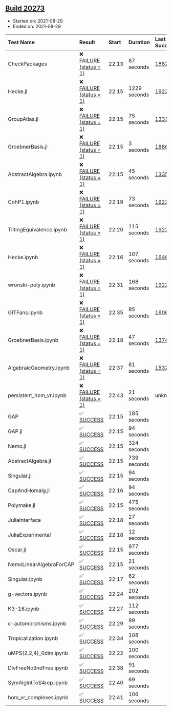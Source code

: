 ## [Build 20273](https://oscarci.mathematik.uni-kl.de/job/oscar/20273/)

* Started on: 2021-08-29
* Ended on: 2021-08-29

| Test Name    | Result | Start | Duration | Last Success | First Failure |
|:-------------|:-------|:------|:---------|:-------------|:--------------|
| CheckPackages | ❌ [FAILURE (status = 1)](https://oscarci.mathematik.uni-kl.de/job/oscar/20273/artifact/logs/build-20273/CheckPackages.log) | 22:13 | 87 seconds | [18822](https://oscarci.mathematik.uni-kl.de/job/oscar/18822/) | [18823](https://oscarci.mathematik.uni-kl.de/job/oscar/18823/) |
| Hecke.jl | ❌ [FAILURE (status = 1)](https://oscarci.mathematik.uni-kl.de/job/oscar/20273/artifact/logs/build-20273/Hecke.jl.log) | 22:15 | 1229 seconds | [19222](https://oscarci.mathematik.uni-kl.de/job/oscar/19222/) | [20152](https://oscarci.mathematik.uni-kl.de/job/oscar/20152/) |
| GroupAtlas.jl | ❌ [FAILURE (status = 1)](https://oscarci.mathematik.uni-kl.de/job/oscar/20273/artifact/logs/build-20273/GroupAtlas.jl.log) | 22:15 | 75 seconds | [13311](https://oscarci.mathematik.uni-kl.de/job/oscar/13311/) | [13312](https://oscarci.mathematik.uni-kl.de/job/oscar/13312/) |
| GroebnerBasis.jl | ❌ [FAILURE (status = 1)](https://oscarci.mathematik.uni-kl.de/job/oscar/20273/artifact/logs/build-20273/GroebnerBasis.jl.log) | 22:15 | 3 seconds | [18864](https://oscarci.mathematik.uni-kl.de/job/oscar/18864/) | [18865](https://oscarci.mathematik.uni-kl.de/job/oscar/18865/) |
| AbstractAlgebra.ipynb | ❌ [FAILURE (status = 1)](https://oscarci.mathematik.uni-kl.de/job/oscar/20273/artifact/logs/build-20273/AbstractAlgebra.ipynb.log) | 22:15 | 45 seconds | [13355](https://oscarci.mathematik.uni-kl.de/job/oscar/13355/) | [13356](https://oscarci.mathematik.uni-kl.de/job/oscar/13356/) |
| CohP1.ipynb | ❌ [FAILURE (status = 1)](https://oscarci.mathematik.uni-kl.de/job/oscar/20273/artifact/logs/build-20273/CohP1.ipynb.log) | 22:19 | 73 seconds | [19222](https://oscarci.mathematik.uni-kl.de/job/oscar/19222/) | [20152](https://oscarci.mathematik.uni-kl.de/job/oscar/20152/) |
| TiltingEquivalence.ipynb | ❌ [FAILURE (status = 1)](https://oscarci.mathematik.uni-kl.de/job/oscar/20273/artifact/logs/build-20273/TiltingEquivalence.ipynb.log) | 22:20 | 115 seconds | [19222](https://oscarci.mathematik.uni-kl.de/job/oscar/19222/) | [20152](https://oscarci.mathematik.uni-kl.de/job/oscar/20152/) |
| Hecke.ipynb | ❌ [FAILURE (status = 1)](https://oscarci.mathematik.uni-kl.de/job/oscar/20273/artifact/logs/build-20273/Hecke.ipynb.log) | 22:16 | 107 seconds | [16463](https://oscarci.mathematik.uni-kl.de/job/oscar/16463/) | [16464](https://oscarci.mathematik.uni-kl.de/job/oscar/16464/) |
| wronski-poly.ipynb | ❌ [FAILURE (status = 1)](https://oscarci.mathematik.uni-kl.de/job/oscar/20273/artifact/logs/build-20273/wronski-poly.ipynb.log) | 22:31 | 168 seconds | [19222](https://oscarci.mathematik.uni-kl.de/job/oscar/19222/) | [20152](https://oscarci.mathematik.uni-kl.de/job/oscar/20152/) |
| GITFans.ipynb | ❌ [FAILURE (status = 1)](https://oscarci.mathematik.uni-kl.de/job/oscar/20273/artifact/logs/build-20273/GITFans.ipynb.log) | 22:35 | 85 seconds | [16068](https://oscarci.mathematik.uni-kl.de/job/oscar/16068/) | [16069](https://oscarci.mathematik.uni-kl.de/job/oscar/16069/) |
| GroebnerBasis.ipynb | ❌ [FAILURE (status = 1)](https://oscarci.mathematik.uni-kl.de/job/oscar/20273/artifact/logs/build-20273/GroebnerBasis.ipynb.log) | 22:18 | 47 seconds | [13748](https://oscarci.mathematik.uni-kl.de/job/oscar/13748/) | [13749](https://oscarci.mathematik.uni-kl.de/job/oscar/13749/) |
| AlgebraicGeometry.ipynb | ❌ [FAILURE (status = 1)](https://oscarci.mathematik.uni-kl.de/job/oscar/20273/artifact/logs/build-20273/AlgebraicGeometry.ipynb.log) | 22:37 | 81 seconds | [15322](https://oscarci.mathematik.uni-kl.de/job/oscar/15322/) | [15323](https://oscarci.mathematik.uni-kl.de/job/oscar/15323/) |
| persistent_hom_vr.ipynb | ❌ [FAILURE (status = 1)](https://oscarci.mathematik.uni-kl.de/job/oscar/20273/artifact/logs/build-20273/persistent_hom_vr.ipynb.log) | 22:43 | 21 seconds | unknown | unknown |
| GAP | ✅ [SUCCESS](https://oscarci.mathematik.uni-kl.de/job/oscar/20273/artifact/logs/build-20273/GAP.log) | 22:15 | 185 seconds |  |  |
| GAP.jl | ✅ [SUCCESS](https://oscarci.mathematik.uni-kl.de/job/oscar/20273/artifact/logs/build-20273/GAP.jl.log) | 22:15 | 94 seconds |  |  |
| Nemo.jl | ✅ [SUCCESS](https://oscarci.mathematik.uni-kl.de/job/oscar/20273/artifact/logs/build-20273/Nemo.jl.log) | 22:15 | 324 seconds |  |  |
| AbstractAlgebra.jl | ✅ [SUCCESS](https://oscarci.mathematik.uni-kl.de/job/oscar/20273/artifact/logs/build-20273/AbstractAlgebra.jl.log) | 22:15 | 739 seconds |  |  |
| Singular.jl | ✅ [SUCCESS](https://oscarci.mathematik.uni-kl.de/job/oscar/20273/artifact/logs/build-20273/Singular.jl.log) | 22:15 | 94 seconds |  |  |
| CapAndHomalg.jl | ✅ [SUCCESS](https://oscarci.mathematik.uni-kl.de/job/oscar/20273/artifact/logs/build-20273/CapAndHomalg.jl.log) | 22:16 | 94 seconds |  |  |
| Polymake.jl | ✅ [SUCCESS](https://oscarci.mathematik.uni-kl.de/job/oscar/20273/artifact/logs/build-20273/Polymake.jl.log) | 22:15 | 475 seconds |  |  |
| JuliaInterface | ✅ [SUCCESS](https://oscarci.mathematik.uni-kl.de/job/oscar/20273/artifact/logs/build-20273/JuliaInterface.log) | 22:18 | 27 seconds |  |  |
| JuliaExperimental | ✅ [SUCCESS](https://oscarci.mathematik.uni-kl.de/job/oscar/20273/artifact/logs/build-20273/JuliaExperimental.log) | 22:18 | 12 seconds |  |  |
| Oscar.jl | ✅ [SUCCESS](https://oscarci.mathematik.uni-kl.de/job/oscar/20273/artifact/logs/build-20273/Oscar.jl.log) | 22:15 | 977 seconds |  |  |
| NemoLinearAlgebraForCAP | ✅ [SUCCESS](https://oscarci.mathematik.uni-kl.de/job/oscar/20273/artifact/logs/build-20273/NemoLinearAlgebraForCAP.log) | 22:15 | 21 seconds |  |  |
| Singular.ipynb | ✅ [SUCCESS](https://oscarci.mathematik.uni-kl.de/job/oscar/20273/artifact/logs/build-20273/Singular.ipynb.log) | 22:17 | 62 seconds |  |  |
| g-vectors.ipynb | ✅ [SUCCESS](https://oscarci.mathematik.uni-kl.de/job/oscar/20273/artifact/logs/build-20273/g-vectors.ipynb.log) | 22:24 | 202 seconds |  |  |
| K3-16.ipynb | ✅ [SUCCESS](https://oscarci.mathematik.uni-kl.de/job/oscar/20273/artifact/logs/build-20273/K3-16.ipynb.log) | 22:27 | 112 seconds |  |  |
| c-automorphisms.ipynb | ✅ [SUCCESS](https://oscarci.mathematik.uni-kl.de/job/oscar/20273/artifact/logs/build-20273/c-automorphisms.ipynb.log) | 22:29 | 99 seconds |  |  |
| Tropicalization.ipynb | ✅ [SUCCESS](https://oscarci.mathematik.uni-kl.de/job/oscar/20273/artifact/logs/build-20273/Tropicalization.ipynb.log) | 22:34 | 108 seconds |  |  |
| uMPS(2,2,4)_0dim.ipynb | ✅ [SUCCESS](https://oscarci.mathematik.uni-kl.de/job/oscar/20273/artifact/logs/build-20273/uMPS-2-2-4-_0dim.ipynb.log) | 22:22 | 100 seconds |  |  |
| DivFreeNotIndFree.ipynb | ✅ [SUCCESS](https://oscarci.mathematik.uni-kl.de/job/oscar/20273/artifact/logs/build-20273/DivFreeNotIndFree.ipynb.log) | 22:38 | 91 seconds |  |  |
| SymAlgIntToS4rep.ipynb | ✅ [SUCCESS](https://oscarci.mathematik.uni-kl.de/job/oscar/20273/artifact/logs/build-20273/SymAlgIntToS4rep.ipynb.log) | 22:40 | 69 seconds |  |  |
| hom_vr_complexes.ipynb | ✅ [SUCCESS](https://oscarci.mathematik.uni-kl.de/job/oscar/20273/artifact/logs/build-20273/hom_vr_complexes.ipynb.log) | 22:41 | 106 seconds |  |  |
